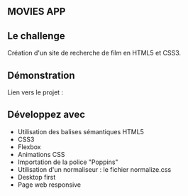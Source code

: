 ## MOVIES APP

## Le challenge

Création d'un site de recherche de film en HTML5 et CSS3.

## Démonstration

Lien vers le projet :

## Développez avec

- Utilisation des balises sémantiques HTML5
- CSS3
- Flexbox
- Animations CSS
- Importation de la police "Poppins"
- Utilisation d'un normaliseur : le fichier normalize.css
- Desktop first
- Page web responsive
